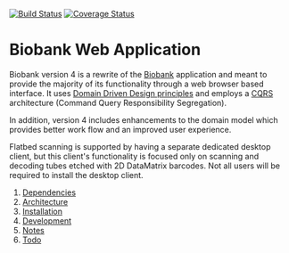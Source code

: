 [![Build Status](https://travis-ci.org/cbsrbiobank/bbweb.svg?branch=master)](https://travis-ci.org/cbsrbiobank/bbweb)
[![Coverage Status](https://coveralls.io/repos/github/cbsrbiobank/bbweb/badge.svg?branch=master)](https://coveralls.io/github/cbsrbiobank/bbweb?branch=master)

# Biobank Web Application

Biobank version 4 is a rewrite of the [Biobank](https://github.com/cbsrbiobank/biobank) application and meant
to provide the majority of its functionality through a web browser based interface. It uses [Domain Driven
Design principles](http://www.domainlanguage.com/ddd/) and employs a
[CQRS](https://vaughnvernon.co/?page_id=168]) architecture (Command Query Responsibility Segregation).

In addition, version 4 includes enhancements to the domain model which provides better work flow
and an improved user experience.

Flatbed scanning is supported by having a separate dedicated desktop client, but this client's
functionality is focused only on scanning and decoding tubes etched with 2D DataMatrix barcodes.
Not all users will be required to install the desktop client.

1. [Dependencies](documentation/Dependencies.md)
1. [Architecture](documentation/Architecture.md)
1. [Installation](documentation/Installation.md)
1. [Development](documentation/Development.md)
1. [Notes](NOTES.md)
1. [Todo](Todo.md)
